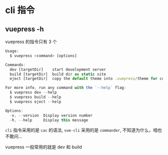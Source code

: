 # cli 指令

## vuepress -h

vuepress 的指令只有 3 个

```js
Usage:
  $ vuepress <command> [options]

Commands:
  dev [targetDir]    start development server
  build [targetDir]  build dir as static site
  eject [targetDir]  copy the default theme into .vuepress/theme for customization.

For more info, run any command with the `--help` flag:
  $ vuepress dev --help
  $ vuepress build --help
  $ vuepress eject --help

Options:
  -v, --version  Display version number
  -h, --help     Display this message
```

`cli` 指令采用的是 `cac` 的语法, `vue-cli` 采用的是 `commander`, 不知道为什么，咱也不敢问...

vuepress 一般常用的就是 dev 和 build
